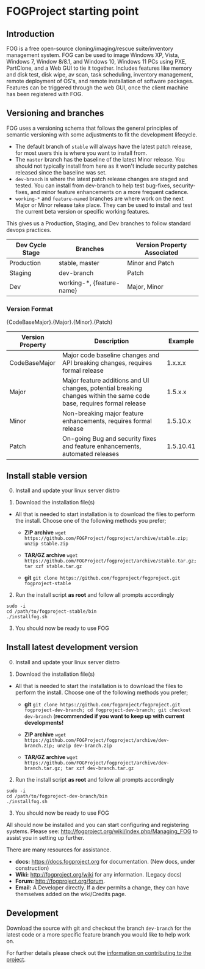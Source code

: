 # FOGProject starting point

## Introduction

 FOG is a free open-source cloning/imaging/rescue suite/inventory management system. FOG can be used to image Windows XP, Vista, Windows 7, Window 8/8.1, and Windows 10, Windows 11 PCs using PXE, PartClone, and a Web GUI to tie it together. Includes features like memory and disk test, disk wipe, av scan, task scheduling, inventory management, remote deployment of OS's, and remote installation of software packages. Features can be triggered through the web GUI, once the client machine has been registered with FOG.

## Versioning and branches

FOG uses a versioning schema that follows the general principles of semantic versioning with some adjustments to fit the development lifecycle.

* The default branch of `stable` will always have the latest patch release, for most users this is where you want to install from.
* The `master` branch has the baseline of the latest Minor release. You should not typically install from here as it won't include security patches released since the baseline was set.
* `dev-branch` is where the latest patch release changes are staged and tested. You can install from dev-branch to help test bug-fixes, security-fixes, and minor feature enhancements on a more frequent cadence.
* `working-*` and `feature-named` branches are where work on the next Major or Minor release take place. They can be used to install and test the current beta version or specific working features.

This gives us a Production, Staging, and Dev branches to follow standard devops practices.

| Dev Cycle Stage  | Branches                                                                                                              | Version Property Associated |
|------------------|-----------------------------------------------------------------------------------------------------------------------| ----------------------------|
| Production       | stable, master                                                                                                        | Minor and Patch
| Staging          | dev-branch                                                                                                            | Patch
| Dev              | working-*, {feature-name}                                                                                             | Major, Minor


### Version Format

{CodeBaseMajor}.{Major}.{Minor}.{Patch} 

| Version Property | Description                                                                                                           | Example |
|------------------|-----------------------------------------------------------------------------------------------------------------------|-----------|
| CodeBaseMajor    | Major code baseline changes and API breaking changes, requires formal release                                         | 1.x.x.x   |
| Major            | Major feature additions and UI changes, potential breaking changes within the same code base, requires formal release | 1.5.x.x   |
| Minor            | Non-breaking major feature enhancements, requires formal release                                                      | 1.5.10.x  |
| Patch            | On-going Bug and security fixes and feature enhancements, automated releases                                          | 1.5.10.41 |

## Install stable version

0. Install and update your linux server distro

1. Download the installation file(s)

* All that is needed to start installation is to download the files to perform the install. Choose one of the following methods you prefer;

  * **ZIP archive** `wget https://github.com/FOGProject/fogproject/archive/stable.zip; unzip stable.zip`

  * **TAR/GZ archive** `wget https://github.com/FOGProject/fogproject/archive/stable.tar.gz; tar xzf stable.tar.gz`

  * **git** `git clone https://github.com/fogproject/fogproject.git fogproject-stable`

2. Run the install script **as root** and follow all prompts accordingly

```
sudo -i
cd /path/to/fogproject-stable/bin
./installfog.sh
```

3. You should now be ready to use FOG

## Install latest development version

0. Install and update your linux server distro

1. Download the installation file(s)

* All that is needed to start the installation is to download the files to perform the install. Choose one of the following methods you prefer;

  * **git** `git clone https://github.com/fogproject/fogproject.git fogproject-dev-branch; cd fogproject-dev-branch; git checkout dev-branch` (**recommended if you want to keep up with current developments!**

  * **ZIP archive** `wget https://github.com/FOGProject/fogproject/archive/dev-branch.zip; unzip dev-branch.zip`

  * **TAR/GZ archive** `wget https://github.com/FOGProject/fogproject/archive/dev-branch.tar.gz; tar xzf dev-branch.tar.gz`

2. Run the install script **as root** and follow all prompts accordingly

```
sudo -i
cd /path/to/fogproject-dev-branch/bin
./installfog.sh
```
3. You should now be ready to use FOG

All should now be installed and you can start configuring and registering systems. Please see: http://fogproject.org/wiki/index.php/Managing_FOG to assist you in setting up further.

There are many resources for assistance.
 - **docs:** https://docs.fogproject.org for documentation. (New docs, under construction)
 - **Wiki:** http://fogproject.org/wiki for any information. (Legacy docs)
 - **Forum:** http://fogproject.org/forum.
 - **Email:** A Developer directly. If a dev permits a change, they can have themselves added on the wiki/Credits page.

## Development

 Download the source with git and checkout the branch `dev-branch` for the latest code or a more specific feature branch you would like to help work on.

 For further details please check out the [information on contributing to the project](CONTRIBUTING.md).
